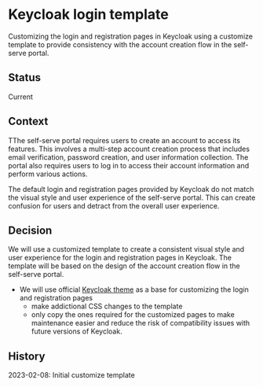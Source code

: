 # Keycloak login template

Customizing the login and registration pages in Keycloak using a customize template to provide consistency with the account creation flow in the self-serve portal.

## Status

Current

## Context

TThe self-serve portal requires users to create an account to access its features. This involves a multi-step account creation process that includes email verification, password creation, and user information collection. The portal also requires users to log in to access their account information and perform various actions.

The default login and registration pages provided by Keycloak do not match the visual style and user experience of the self-serve portal. This can create confusion for users and detract from the overall user experience.

## Decision

We will use a customized template to create a consistent visual style and user experience for the login and registration pages in Keycloak. The template will be based on the design of the account creation flow in the self-serve portal.

- We will use official [Keycloak theme](https://github.com/keycloak/keycloak/tree/main/themes/src/main/resources/theme) as a base for customizing the login and registration pages
  - make addictional CSS changes to the template
  - only copy the ones required for the customized pages to make maintenance easier and reduce the risk of compatibility issues with future versions of Keycloak.

## History

2023-02-08: Initial customize template
